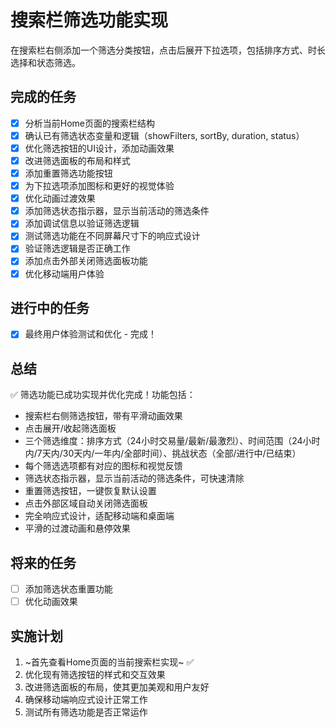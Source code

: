 # 搜索栏筛选功能实现

在搜索栏右侧添加一个筛选分类按钮，点击后展开下拉选项，包括排序方式、时长选择和状态筛选。

## 完成的任务
- [x] 分析当前Home页面的搜索栏结构
- [x] 确认已有筛选状态变量和逻辑（showFilters, sortBy, duration, status）
- [x] 优化筛选按钮的UI设计，添加动画效果
- [x] 改进筛选面板的布局和样式
- [x] 添加重置筛选功能按钮
- [x] 为下拉选项添加图标和更好的视觉体验
- [x] 优化动画过渡效果
- [x] 添加筛选状态指示器，显示当前活动的筛选条件
- [x] 添加调试信息以验证筛选逻辑
- [x] 测试筛选功能在不同屏幕尺寸下的响应式设计
- [x] 验证筛选逻辑是否正确工作
- [x] 添加点击外部关闭筛选面板功能
- [x] 优化移动端用户体验

## 进行中的任务
- [x] 最终用户体验测试和优化 - 完成！

## 总结
✅ 筛选功能已成功实现并优化完成！功能包括：
- 搜索栏右侧筛选按钮，带有平滑动画效果
- 点击展开/收起筛选面板
- 三个筛选维度：排序方式（24小时交易量/最新/最激烈）、时间范围（24小时内/7天内/30天内/一年内/全部时间）、挑战状态（全部/进行中/已结束）
- 每个筛选选项都有对应的图标和视觉反馈
- 筛选状态指示器，显示当前活动的筛选条件，可快速清除
- 重置筛选按钮，一键恢复默认设置
- 点击外部区域自动关闭筛选面板
- 完全响应式设计，适配移动端和桌面端
- 平滑的过渡动画和悬停效果

## 将来的任务
- [ ] 添加筛选状态重置功能
- [ ] 优化动画效果

## 实施计划
1. ~首先查看Home页面的当前搜索栏实现~ ✅
2. 优化现有筛选按钮的样式和交互效果
3. 改进筛选面板的布局，使其更加美观和用户友好
4. 确保移动端响应式设计正常工作
5. 测试所有筛选功能是否正常运作